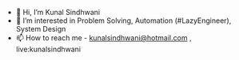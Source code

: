 - 👋 Hi, I’m Kunal Sindhwani
- 👀 I’m interested in Problem Solving, Automation (#LazyEngineer), System Design
- 📫 How to reach me - kunalsindhwani@hotmail.com , live:kunalsindhwani

<!---
ksindhwani/ksindhwani is a ✨ special ✨ repository because its `README.md` (this file) appears on your GitHub profile.
You can click the Preview link to take a look at your changes.
--->
